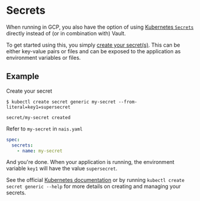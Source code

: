 # Secrets

When running in GCP, you also have the option of using [Kubernetes `Secrets`](https://kubernetes.io/docs/concepts/configuration/secret) directly instead of \(or in combination with\) Vault.

To get started using this, you simply [create your secret\(s\)](https://kubernetes.io/docs/concepts/configuration/secret/#creating-your-own-secrets). This can be either key-value pairs or files and can be exposed to the application as environment variables or files.

## Example

Create your secret

```text
$ kubectl create secret generic my-secret --from-literal=key1=supersecret
```

```text
secret/my-secret created
```

Refer to `my-secret` in `nais.yaml`

```yaml
spec:
  secrets:
    - name: my-secret
```

And you're done. When your application is running, the environment variable `key1` will have the value `supersecret`.

See the official [Kubernetes documentation](https://kubernetes.io/docs/concepts/configuration/secret) or by running `kubectl create secret generic --help` for more details on creating and managing your secrets.


